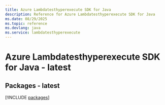 ```yaml
---
title: Azure Lambdatesthyperexecute SDK for Java
description: Reference for Azure Lambdatesthyperexecute SDK for Java
ms.date: 08/29/2025
ms.topic: reference
ms.devlang: java
ms.service: lambdatesthyperexecute
---
```

# Azure Lambdatesthyperexecute SDK for Java - latest
## Packages - latest
[!INCLUDE [packages](lambdatesthyperexecute-index.md)]